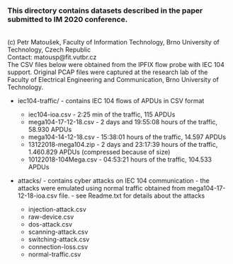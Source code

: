 <h3>This directory contains datasets described in the paper submitted to IM 2020 conference.</h3>
<br>
(c) Petr Matoušek, Faculty of Information Technology, Brno University of Technology, Czech Republic
<br>
Contact: matousp@fit.vutbr.cz
<br>
The CSV files below were obtained from the IPFIX flow probe with IEC 104 support. Original PCAP files 
were captured at the research lab of the Faculty of Electrical Engineering and Communication, Brno University of Technology.

* iec104-traffic/ - contains IEC 104 flows of APDUs in CSV format 
   * iec104-ioa.csv - 2:25 min of the traffic, 115 APDUs
   * mega104-17-12-18.csv - 2 days and 19:55:08 hours of the traffic, 58.930 APDUs
   * mega104-14-12-18.csv - 15:38:01 hours of the traffic, 14.597 APDUs 
   * 13122018-mega104.zip - 2 days and 23:17:39 hours of the traffic, 1.460.829 APDUs (compressed because of size)
   * 10122018-104Mega.csv - 04:53:21 hours of the traffic, 104.533 APDUs

* attacks/ - contains cyber attacks on IEC 104 communication
          - the attacks were emulated using normal traffic obtained from mega104-17-12-18-ioa.csv file.
          - see Readme.txt for details about the attacks 
   * injection-attack.csv
   * raw-device.csv
   * dos-attack.csv
   * scanning-attack.csv
   * switching-attack.csv
   * connection-loss.csv
   * normal-traffic.csv
 
